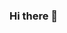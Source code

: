 ### Hi there 👋

<!--
**Kyokoumoemoe/Kyokoumoemoe** is a ✨ _special_ ✨ repository because its `README.md` (this file) appears on your GitHub profile.

[![Anurag's GitHub stats](https://github-readme-stats.vercel.app/api?username=kyokoumoemoe)](https://github.com/anuraghazra/github-readme-stats)

